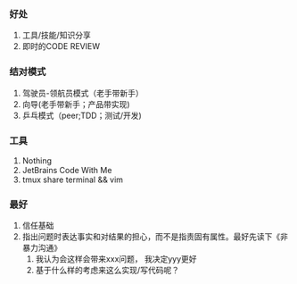 ### 好处
1. 工具/技能/知识分享
2. 即时的CODE REVIEW


### 结对模式

1. 驾驶员-领航员模式（老手带新手）
2. 向导(老手带新手；产品带实现)
3. 乒乓模式（peer;TDD；测试/开发)


### 工具
1. Nothing
2. JetBrains Code With Me
3. tmux share terminal && vim

### 最好
1. 信任基础
2. 指出问题时表达事实和对结果的担心，而不是指责固有属性。最好先读下《非暴力沟通》
   1. 我认为会这样会带来xxx问题， 我决定yyy更好
   2. 基于什么样的考虑来这么实现/写代码呢？
